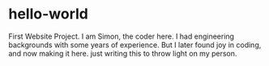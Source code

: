 # hello-world
First Website Project.
I am Simon, the coder here. I had engineering backgrounds with some years of experience. But I later found joy in coding, and now making it here.
just writing this to throw light on my person.
